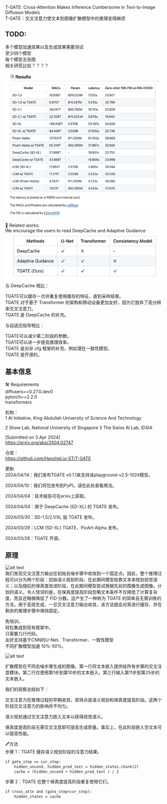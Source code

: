 T-GATE: Cross-Attention Makes Inference Cumbersome in Text-to-Image Diffusion Models    
T-GATE：交叉注意力使文本到图像扩散模型中的推理变得麻烦   

## TODO:     
多个模型加速效果以及生成效果需要测试     
至少四个模型     
每个模型五张图    
相关研究比较？？？？    

![alt text](assets/T-GATE/image-2.png)   



 📖 Related works:    
We encourage the users to read DeepCache and Adaptive Guidance     
![alt text](assets/T-GATE/image-3.png)     
与 DeepCache 相比：

TGATE可以缓存一次并重复使用缓存的特征，直到采样结束。  
TGATE 对于基于 Transformer 的架构和移动设备更加友好，因为它放弃了高分辨率交叉注意力。    
TGATE 是 DeepCache 的补充。   

与自适应指导相比：    

TGATE可以减少第二阶段的参数。   
TGATE可以进一步提高推理效率。   
TGATE 是对非 cfg 框架的补充，例如潜在一致性模型。   
TGATE 是开源的。   


## 基本信息

🛠️ Requirements  
diffusers==0.27.0.dev0   
pytorch==2.2.0   
transformers   


机构：   
1 AI Initiative, King Abdullah University of Science And Technology  

2 Show Lab, National University of Singapore   3 The Swiss AI Lab, IDSIA

[Submitted on 3 Apr 2024]    
https://arxiv.org/abs/2404.02747    


仓库：   
https://github.com/HaozheLiu-ST/T-GATE   

更新    
2024/04/14：我们发布TGATE v0.1.1来支持该playground-v2.5-1024模型。

2024/04/10：我们将包发布到PyPI。请在此处查看用法。

2024/04/04：技术报告可在arxiv上获取。

2024/04/04：用于 DeepCache (SD-XL) 的 TGATE 发布。

2024/03/30：SD-1.5/2.1/XL 版 TGATE 发布。

2024/03/29：LCM (SD-XL) TGATE、PixArt-Alpha 发布。

2024/03/28：TGATE 开源。



## 原理


![alt text](assets/T-GATE/image.png)     
我们发现交叉注意力输出在初始去噪步骤中收敛到一个固定点。因此，整个推理过程可以分为两个阶段：初始语义规划阶段，在此期间模型依靠文本来规划视觉语义；以及随后的保真度改进阶段，在此期间模型尝试根据先前的图像生成图像。计划的语义。令人惊讶的是，在保真度提高阶段忽略文本条件不仅降低了计算复杂度，而且还略微降低了 FID 分数。这产生了一种称为 TGATE 的简单且无需训练的方法，用于高效生成，一旦交叉注意力输出收敛，该方法就会对其进行缓存，并在剩余的推理步骤中保持固定。     

免培训。     
轻松集成到现有框架中。   
只需要几行代码。  
友好支持基于CNN的U-Net、Transformer、一致性模型   
不同扩散模型加速 10%-50%。   



![alt text](assets/T-GATE/image-1.png)


扩散模型在不同去噪步骤生成的图像。第一行将文本嵌入提供给所有步骤的交叉注意模块。第二行仅使用第1步到第10步的文本嵌入，第三行输入第11步到第25步的文本嵌入。

我们的观察总结如下：

交叉注意力在推理过程的早期收敛，其特点是语义规划和保真度提高阶段。这两个阶段交叉注意力的影响并不均匀。

语义规划通过交叉注意力嵌入文本以获得视觉语义。

保真度提高阶段无需交叉注意即可提高生成质量。事实上，在此阶段嵌入空文本可以提高性能。


🖊️方法    
步骤 1：TGATE 缓存语义规划阶段的注意力结果。    

    if gate_step == cur_step:
        hidden_uncond, hidden_pred_text = hidden_states.chunk(2)
        cache = (hidden_uncond + hidden_pred_text ) / 2
步骤 2：TGATE 在整个保真度提高阶段重复使用它们。    

    if cross_attn and (gate_step<cur_step):
        hidden_states = cache
